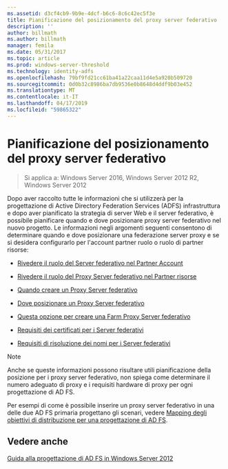 ```yaml
---
ms.assetid: d3cf4cb9-9b9e-4dcf-b6c6-8c6c42ec5f3e
title: Pianificazione del posizionamento del proxy server federativo
description: ''
author: billmath
ms.author: billmath
manager: femila
ms.date: 05/31/2017
ms.topic: article
ms.prod: windows-server-threshold
ms.technology: identity-adfs
ms.openlocfilehash: 79bf9fd21cc61ba41a22caa11d4e5a920b509720
ms.sourcegitcommit: 0d0b32c8986ba7db9536e0b8648d4ddf9b03e452
ms.translationtype: MT
ms.contentlocale: it-IT
ms.lasthandoff: 04/17/2019
ms.locfileid: "59865322"
---
```

# <a name="planning-federation-server-proxy-placement"></a>Pianificazione del posizionamento del proxy server federativo

>Si applica a: Windows Server 2016, Windows Server 2012 R2, Windows Server 2012

Dopo aver raccolto tutte le informazioni che si utilizzerà per la progettazione di Active Directory Federation Services \(ADFS\) infrastruttura e dopo aver pianificato la strategia di server Web e il server federativo, è possibile pianificare quando e dove posizionare proxy server federativo nel nuovo progetto. Le informazioni negli argomenti seguenti consentono di determinare quando e dove posizionare una federazione server proxy e se si desidera configurarlo per l'account partner ruolo o ruolo di partner risorse:  
  
-   [Rivedere il ruolo del Server federativo nel Partner Account](Review-the-Role-of-the-Federation-Server-in-the-Account-Partner.md)  
  
-   [Rivedere il ruolo del Proxy Server federativo nel Partner risorse](Review-the-Role-of-the-Federation-Server-Proxy-in-the-Resource-Partner.md)  
  
-   [Quando creare un Proxy Server federativo](When-to-Create-a-Federation-Server-Proxy.md)  
  
-   [Dove posizionare un Proxy Server federativo](Where-to-Place-a-Federation-Server-Proxy.md)  
  
-   [Questa opzione per creare una Farm Proxy Server federativo](When-to-Create-a-Federation-Server-Proxy-Farm.md)  
  
-   [Requisiti dei certificati per i Server federativi](Certificate-Requirements-for-Federation-Server-Proxies.md)  
  
-   [Requisiti di risoluzione dei nomi per i Server federativi](Name-Resolution-Requirements-for-Federation-Server-Proxies.md)  
  
> [!NOTE]  
> Anche se queste informazioni possono risultare utili pianificazione della posizione per i proxy server federativo, non spiega come determinare il numero adeguato di proxy e i requisiti hardware di proxy per ogni progettazione di AD FS.  
  
Per esempi di come è possibile inserire un proxy server federativo in una delle due AD FS primaria progettano gli scenari, vedere [Mapping degli obiettivi di distribuzione per una progettazione di AD FS](Mapping-Your-Deployment-Goals-to-an-AD-FS-Design.md).  

## <a name="see-also"></a>Vedere anche
[Guida alla progettazione di AD FS in Windows Server 2012](AD-FS-Design-Guide-in-Windows-Server-2012.md)
  

